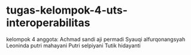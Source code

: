 # tugas-kelompok-4-uts-interoperabilitas
kelompok 4
anggota:
Achmad sandi aji permadi
Syauqi alfurqonangsyah
Leoninda putri mahayani
Putri selpiyani
Tutik hidayanti
